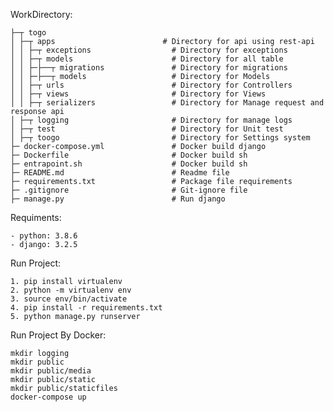 WorkDirectory:


    ├─┬ togo
    │ ├─┬ apps                        # Directory for api using rest-api
    │ │ ├─┬ exceptions                  # Directory for exceptions
    │ │ ├─┬ models                      # Directory for all table
    │ │ ├─├──┬ migrations               # Directory for migrations
    │ │ ├─├──┬ models                   # Directory for Models
    │ │ ├─┬ urls                        # Directory for Controllers
    │ │ ├─┬ views                       # Directory for Views
    │ │ ├─┬ serializers                 # Directory for Manage request and response api
    │ ├─┬ logging                       # Directory for manage logs
    │ ├─┬ test                          # Directory for Unit test
    │ ├─┬ toogo                         # Directory for Settings system
    ├─ docker-compose.yml               # Docker build django
    ├─ Dockerfile                       # Docker build sh
    ├─ entrapoint.sh                    # Docker build sh
    ├─ README.md                        # Readme file 
    ├─ requirements.txt                 # Package file requirements
    ├─ .gitignore                       # Git-ignore file
    ├─ manage.py                        # Run django


Requiments:

    - python: 3.8.6
    - django: 3.2.5

Run Project:

    1. pip install virtualenv
    2. python -m virtualenv env
    3. source env/bin/activate
    4. pip install -r requirements.txt
    5. python manage.py runserver

Run Project By Docker:

    mkdir logging
    mkdir public
    mkdir public/media
    mkdir public/static
    mkdir public/staticfiles
    docker-compose up